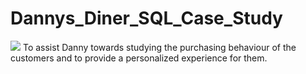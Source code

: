 # Dannys_Diner_SQL_Case_Study
<img src=https://8weeksqlchallenge.com/images/case-study-designs/1.png>
To assist Danny towards studying the purchasing behaviour of the customers and to provide a  personalized experience for them.

